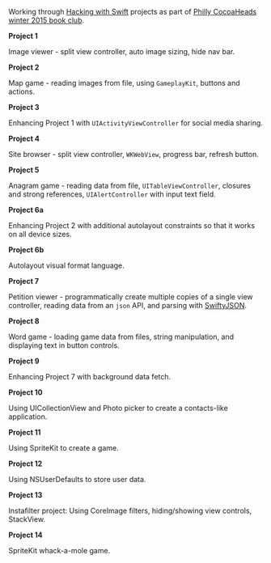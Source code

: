 Working through [Hacking with Swift](https://www.hackingwithswift.com) projects as part of [Philly CocoaHeads winter 2015 book club](http://www.meetup.com/PhillyCocoaHeads/events/226643132/).

**Project 1**

Image viewer - split view controller, auto image sizing, hide nav bar.

**Project 2**

Map game - reading images from file, using `GameplayKit`, buttons and actions.

**Project 3**

Enhancing Project 1 with `UIActivityViewController` for social media sharing.

**Project 4**

Site browser - split view controller, `WKWebView`, progress bar, refresh button. 

**Project 5**

Anagram game - reading data from file, `UITableViewController`, closures and strong references, `UIAlertController` with input text field.

**Project 6a**

Enhancing Project 2 with additional autolayout constraints so that it works on all device sizes.

**Project 6b**

Autolayout visual format language.

**Project 7**

Petition viewer - programmatically create multiple copies of a single view controller, reading data from an `json` API, and parsing with [SwiftyJSON](https://github.com/SwiftyJSON/SwiftyJSON).

**Project 8**

Word game - loading game data from files, string manipulation, and displaying text in button controls.

**Project 9**

Enhancing Project 7 with background data fetch.

**Project 10**

Using UICollectionView and Photo picker to create a contacts-like application.

**Project 11**

Using SpriteKit to create a game.

**Project 12**

Using NSUserDefaults to store user data.

**Project 13**

Instafilter project: Using CoreImage filters, hiding/showing view controls, StackView.

**Project 14**

SpriteKit whack-a-mole game.